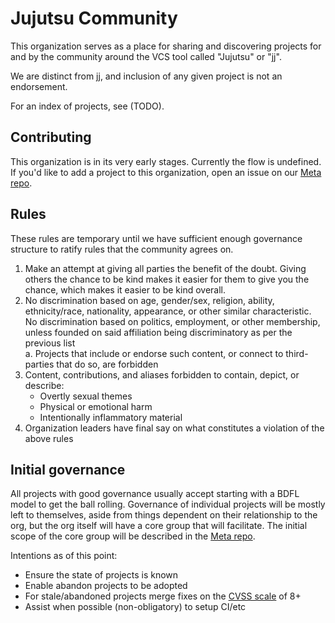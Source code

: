 # Jujutsu Community

This organization serves as a place for sharing and discovering projects for and by the community 
around the VCS tool called "Jujutsu" or "jj".

We are distinct from jj, and inclusion of any given project is not an endorsement.

For an index of projects, see (TODO).

## Contributing

This organization is in its very early stages. Currently the flow is undefined. If you'd like to 
add a project to this organization, open an issue on our [Meta repo].

## Rules

These rules are temporary until we have sufficient enough governance structure to ratify rules 
that the community agrees on.

1. Make an attempt at giving all parties the benefit of the doubt. Giving others the chance to be
   kind makes it easier for them to give you the chance, which makes it easier to be kind overall.
2. No discrimination based on age, gender/sex, religion, ability, ethnicity/race, nationality, 
   appearance, or other similar characteristic. No discrimination based on politics, employment,
   or other membership, unless founded on said affiliation being discriminatory as per the previous
   list  
     a. Projects that include or endorse such content, or connect to third-
     parties that do so, are forbidden
3. Content, contributions, and aliases forbidden to contain, depict, or describe:
   - Overtly sexual themes
   - Physical or emotional harm
   - Intentionally inflammatory material
4. Organization leaders have final say on what constitutes a violation of the above rules

## Initial governance

All projects with good governance usually accept starting with a BDFL model to get the ball 
rolling. Governance of individual projects will be mostly left to themselves, aside from things 
dependent on their relationship to the org, but the org itself will have a core group that will
facilitate. The initial scope of the core group will be described in the [Meta repo].

Intentions as of this point:
- Ensure the state of projects is known
- Enable abandon projects to be adopted
- For stale/abandoned projects merge fixes on the [CVSS scale] of 8+
- Assist when possible (non-obligatory) to setup CI/etc

[Meta repo]: https://github.com/jj-community/meta
[CVSS scale]: https://en.wikipedia.org/wiki/Common_Vulnerability_Scoring_System

